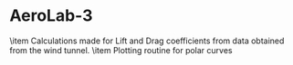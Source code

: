 # AeroLab-3
  \item Calculations made for Lift and Drag coefficients from data obtained from the wind tunnel.
  \item Plotting routine for polar curves
